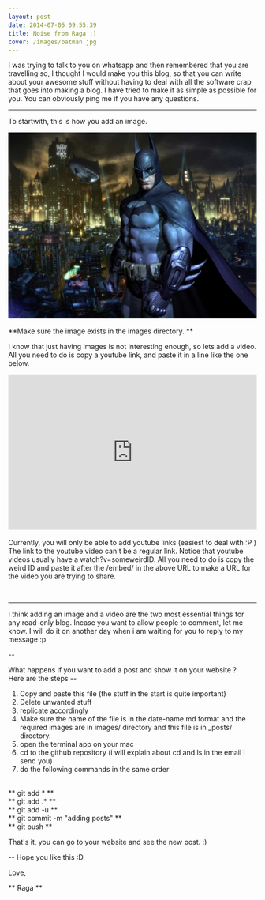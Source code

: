 ```yaml
---
layout: post
date: 2014-07-05 09:55:39
title: Noise from Raga :)
cover: /images/batman.jpg
---
```


I was trying to talk to you on whatsapp and then remembered that you are travelling so, I thought I would make you this blog, so that you can write about your awesome stuff without having to deal with all the software crap that goes into making a blog. I have tried to make it as simple as possible for you. You can obviously ping me if you have any questions.

---

To startwith, this is how you add an image.

![Gaya](/images/batman.jpg)

**Make sure the image exists in the images directory. **

I know that just having images is not interesting enough, so lets add a video. All you need to do is copy a youtube link, and paste it in a line like the one below.

<iframe width="100%" height="315" src="http://www.youtube.com/embed/moSFlvxnbgk" frameborder="0" allowfullscreen></iframe>

Currently, you will only be able to add youtube links (easiest to deal with :P ) <br>
The link to the youtube video can't be a regular link. Notice that youtube videos usually have a watch?v=someweirdID. All you need to do is copy the weird ID and paste it after the /embed/ in the above URL to make a URL for the video you are trying to share.

<br />

---

I think adding an image and a video are the two most essential things for any read-only blog. Incase you want to allow people to comment, let me know. I will do it on another day when i am waiting for you to reply to my message :p

-- 

What happens if you want to add a post and show it on your website ? <br>
Here are the steps --<br>
1) Copy and paste this file (the stuff in the start is quite important)<br>
2) Delete unwanted stuff<br>
3) replicate accordingly<br>
4) Make sure the name of the file is in the date-name.md format and the required images are in images/ directory and this file is in _posts/ directory.<br>
5) open the terminal app on your mac<br>
6) cd to the github repository (i will explain about cd and ls in the email i send you)<br>
7) do the following commands in the same order<br>
<br>
** git add * **<br>
** git add .* **<br>
** git add -u **<br>
** git commit -m "adding posts" **<br>
** git push **<br>

That's it, you can go to your website and see the new post. :)<br>

-- 
Hope you like this :D

Love,

** Raga **